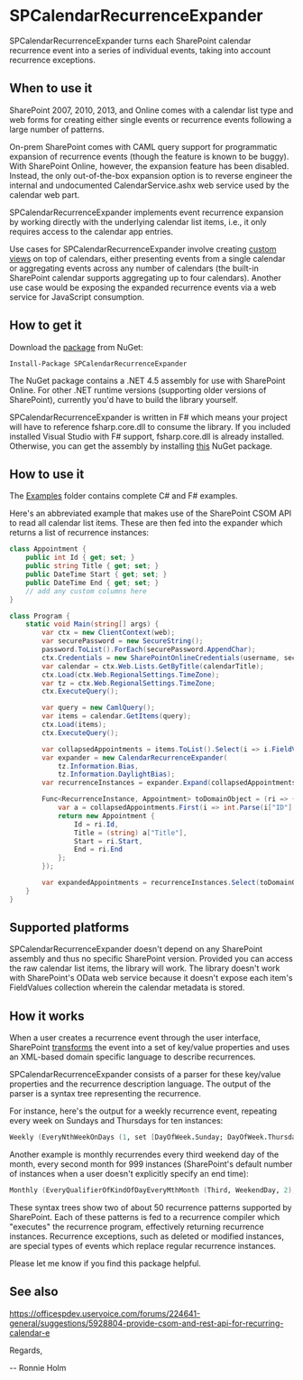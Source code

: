 SPCalendarRecurrenceExpander
============================

SPCalendarRecurrenceExpander turns each SharePoint calendar recurrence
event into a series of individual events, taking into account
recurrence exceptions.

When to use it
--------------

SharePoint 2007, 2010, 2013, and Online comes with a calendar list
type and web forms for creating either single events or recurrence
events following a large number of patterns.

On-prem SharePoint comes with CAML query support for programmatic
expansion of recurrence events (though the feature is known to be
buggy). With SharePoint Online, however, the expansion feature has
been disabled. Instead, the only out-of-the-box expansion option is to
reverse engineer the internal and undocumented CalendarService.ashx
web service used by the calendar web part.

SPCalendarRecurrenceExpander implements event recurrence expansion by
working directly with the underlying calendar list items, i.e., it
only requires access to the calendar app entries.

Use cases for SPCalendarRecurrenceExpander involve creating <a
href="http://fullcalendar.io">custom views</a> on top of calendars,
either presenting events from a single calendar or aggregating events
across any number of calendars (the built-in SharePoint calendar
supports aggregating up to four calendars). Another use case would be
exposing the expanded recurrence events via a web service for
JavaScript consumption.

How to get it
-------------

Download the
[package](https://www.nuget.org/packages/SPCalendarRecurrenceExpander)
from NuGet:

    Install-Package SPCalendarRecurrenceExpander

The NuGet package contains a .NET 4.5 assembly for use with SharePoint
Online. For other .NET runtime versions (supporting older versions of
SharePoint), currently you'd have to build the library yourself.

SPCalendarRecurrenceExpander is written in F# which means your project
will have to reference fsharp.core.dll to consume the library. If you
included installed Visual Studio with F# support, fsharp.core.dll is
already installed. Otherwise, you can get the assembly by installing
[this](https://www.nuget.org/packages/FSharp.Core) NuGet package.

How to use it
-------------

The
[Examples](https://github.com/ronnieholm/SPCalendarRecurrenceExpander/tree/master/Examples)
folder contains complete C# and F# examples.

Here's an abbreviated example that makes use of the SharePoint CSOM
API to read all calendar list items. These are then fed into the
expander which returns a list of recurrence instances:

```cs
class Appointment {
    public int Id { get; set; }
    public string Title { get; set; }
    public DateTime Start { get; set; }
    public DateTime End { get; set; }
    // add any custom columns here
}

class Program {
    static void Main(string[] args) {
        var ctx = new ClientContext(web);
        var securePassword = new SecureString();
        password.ToList().ForEach(securePassword.AppendChar);
        ctx.Credentials = new SharePointOnlineCredentials(username, securePassword);
        var calendar = ctx.Web.Lists.GetByTitle(calendarTitle);
        ctx.Load(ctx.Web.RegionalSettings.TimeZone);
        var tz = ctx.Web.RegionalSettings.TimeZone;
        ctx.ExecuteQuery();

        var query = new CamlQuery();
        var items = calendar.GetItems(query);
        ctx.Load(items);
        ctx.ExecuteQuery();

        var collapsedAppointments = items.ToList().Select(i => i.FieldValues).ToList();
        var expander = new CalendarRecurrenceExpander(
            tz.Information.Bias, 
            tz.Information.DaylightBias);
        var recurrenceInstances = expander.Expand(collapsedAppointments);

        Func<RecurrenceInstance, Appointment> toDomainObject = (ri => {
            var a = collapsedAppointments.First(i => int.Parse(i["ID"].ToString()) == ri.Id);
            return new Appointment {
                Id = ri.Id,
                Title = (string) a["Title"],
                Start = ri.Start,
                End = ri.End
            };
        });

        var expandedAppointments = recurrenceInstances.Select(toDomainObject).ToList();
    }
}
```

Supported platforms
-------------------

SPCalendarRecurrenceExpander doesn't depend on any SharePoint assembly
and thus no specific SharePoint version. Provided you can access the
raw calendar list items, the library will work. The library doesn't
work with SharePoint's OData web service because it doesn't expose
each item's FieldValues collection wherein the calendar metadata is
stored.

How it works
------------

When a user creates a recurrence event through the user interface,
SharePoint
[transforms](http://aspnetguru.wordpress.com/2007/06/01/understanding-the-sharepoint-calendar-and-how-to-export-it-to-ical-format)
the event into a set of key/value properties and uses an XML-based
domain specific language to describe recurrences.

SPCalendarRecurrenceExpander consists of a parser for these key/value
properties and the recurrence description language. The output of the
parser is a syntax tree representing the recurrence.

For instance, here's the output for a weekly recurrence event,
repeating every week on Sundays and Thursdays for ten instances:

```fs
Weekly (EveryNthWeekOnDays (1, set [DayOfWeek.Sunday; DayOfWeek.Thursday]), RepeatInstances 10)
```

Another example is monthly recurrendes every third weekend day of the
month, every second month for 999 instances (SharePoint's default
number of instances when a user doesn't explicitly specify an end
time):

```fs
Monthly (EveryQualifierOfKindOfDayEveryMthMonth (Third, WeekendDay, 2), NoExplicitEndRange)
```

These syntax trees show two of about 50 recurrence patterns supported
by SharePoint. Each of these patterns is fed to a recurrence compiler
which "executes" the recurrence program, effectively returning
recurrence instances. Recurrence exceptions, such as deleted or
modified instances, are special types of events which replace regular
recurrence instances.

Please let me know if you find this package helpful.

See also
--------

https://officespdev.uservoice.com/forums/224641-general/suggestions/5928804-provide-csom-and-rest-api-for-recurring-calendar-e

Regards,

-- Ronnie Holm

